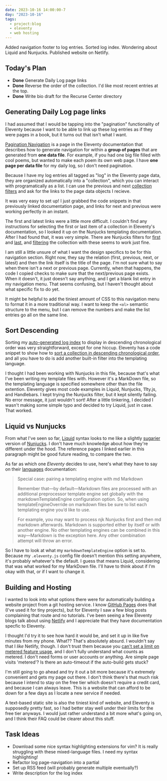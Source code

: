 ```yaml
---
date: 2023-10-16 14:00:00-7
day: "2023-10-16"
tags:
  - project:blog
  - eleventy
  - web hosting
---
```


Added navigation footer to log entries. Sorted log index. Wondering about Liquid and Nunjucks. Published website on Netlify.

<!-- excerpt -->

## Today's Plan
- **Done** Generate Daily Log page links
- **Done** Reverse the order of the collection. I'd like most recent entries at the top.
- **Done** Write bio draft for the Recurse Center directory

## Generating Daily Log page links
I had assumed that I would be tapping into the "pagination" functionality of Eleventy because I want to be able to link up these log entries as if they were pages in a book, but it turns out that isn't what I want.

[Pagination Navigation](https://www.11ty.dev/docs/pagination/nav/) is a page in the Eleventy documentation that describes how to generate navigation for within a **group of pages** that are generated from **one data file**. For example, if you had one big file filled with cool poems, but wanted to make each poem its own web page. I have **one page per data file** for my daily log, so I don't need pagination.

Because I have my log entries all tagged as "log" in the Eleventy page data, they are organized automatically into a "collection", which you can interact with programatically as a list. I can use the previous and next [collection filters](https://www.11ty.dev/docs/filters/collection-items/)
and ask for the links to the page data objects I recieve.

It was very easy to set up! I just grabbed the code snippets in that previously linked documentation page, and links for next and previous were working perfectly in an instant.

The first and latest links were a little more difficult. I couldn't find any instructions for selecting the first or last item of a collection in Eleventy's documentation, so I looked it up on the Nunjucks templating documentation. After I had found that, it was very simple. There are Nunjucks filters for [first](first) and [last](https://mozilla.github.io/nunjucks/templating.html#last), and [filtering](https://mozilla.github.io/nunjucks/templating.html#filters) the collection with these seems to work just fine.

I am still a little unsure of what I want the design specifics to be for this navigation section. Right now, they say the relation (first, previous, next, or latest) and then the link itself is the title of the page. I'm not sure what to say when there isn't a next or previous page. Currently, when that happens, the code I copied checks to make sure that the next/previous page exists. When it doesn't, it just doesn't say anything, and I get a blank list entry in my navigation menu. That seems confusing, but I haven't thought about what specific fix to do yet.

It might be helpful to add the tiniest amount of CSS to this navigation menu to format it in a more traditional way. I want to keep the `<ol>` semantic structure to the menu, but I can remove the numbers and make the list entries go all on the same line.

## Sort Descending
Sorting my [auto-generated log index](/log) to display in descending chronological order was very straightforward, except for one hiccup. Eleventy has a code snippet to show how to [sort a collection in descending chronological order](https://www.11ty.dev/docs/collections/#sort-descending), and all you have to do is add another built-in filter into the templating language.

I thought I had been working with Nunjucks in this file, because that's what I've been writing my template files with. However it's a MarkDown file, so the templating language is specified somewhere other than the file extention. Eleventy gives most code examples in Liquid, Nunjucks, 11ty.js, and Handlebars. I kept trying the Nunjucks filter, but it kept silently failing. No error message, it just wouldn't sort! After a little tinkering, I decided I wasn't making some simple typo and decided to try Liquid, just in case. That worked.

## Liquid vs Nunjucks

From what I've seen so far, [Liquid](https://www.11ty.dev/docs/languages/liquid/) syntax looks to me like a slightly [sugarier](https://en.wikipedia.org/wiki/Syntactic_sugar) version of [Nunjucks](https://www.11ty.dev/docs/languages/nunjucks/). I don't have much knowledge about how they're different under the hood. The reference pages I linked earlier in this paragraph might be good future reading, to compare the two.

As far as which one *Eleventy* decides to use, here's what they have to say on their [languages](https://www.11ty.dev/docs/languages/#special-case-pairing-a-templating-engine-with-md-markdown) documentation:
> Special case: pairing a templating engine with md Markdown
>
> Remember that—by default—Markdown files are processed with an additional preprocessor template engine set globally with the markdownTemplateEngine configuration option. So, when using templateEngineOverride on markdown files be sure to list each templating engine you’d like to use.
>
> For example, you may want to process njk Nunjucks first and then md markdown afterwards. Markdown is supported either by itself or with another engine. No other templating engines can be combined in this way—Markdown is the exception here. Any other combination attempt will throw an error.

So I have to look at what my `markdownTemplateEngine` option is set to. Because my `.eleventy.js` config file doesn't mention this setting anywhere, it's probably whatever's the default. I guess that means Liquid, considering that was what worked for my MarkDown file. I'll have to think about if I'm okay with that, or if I want to change it.

## Building and Hosting

I wanted to look into what options there were for automatically building a website project from a git hosting service. I know [GitHub Pages](https://pages.github.com/) does that (I've used it for tiny projects), but for Eleventy I saw a few blog posts complaining that route and no tutorials. I've been seeing a few Eleventy blogs talk about using [Netlify](https://docs.netlify.com/integrations/frameworks/eleventy/) and I appreciate that they have documentation specfic to Eleventy.

I thought I'd try it to see how hard it would be, and set it up in like five minutes from my phone. What?? That's absolutely absurd. I wouldn't say that I *like* Netlify, though. I don't trust them because you [can't set a limit on metered feature usage](https://docs.netlify.com/accounts-and-billing/billing-faq/#can-i-set-a-limit-on-my-usage), and I don't fully understand what counts as metered. I don't need forms or user accounts or anything. Are simple page visits 'metered'? Is there an auto-timeout if the auto-build gets stuck?

I'm still going to go ahead and try it out a bit more because it's extremely convenient and gets my page out there. I don't think there's that much risk because I intend to stay on the free tier which doesn't require a credit card, and because I can always leave. This is a website that can afford to be down for a few days as I locate a new service if needed.

A text-based static site is also the tiniest kind of website, and Eleventy is supposedly pretty fast, so I had better stay well under their limits for the free tier anyways. I would just rather understand a bit more what's going on, and I think their FAQ could be clearer about this stuff.

## Task Ideas
- Download some nice syntax highlighting extensions for vim? It is really struggling with these mixed-language files. I need my syntax highlighting!
- Refactor log page-navigation into a partial
- Set up RSS feed (will probably generate multiple eventually?)
- Write description for the log index
